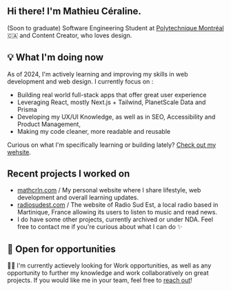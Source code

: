 Hi there! I'm Mathieu Céraline.
---

(Soon to graduate) Software Engineering Student at [Polytechnique Montréal](https://polymtl.ca) 🇨🇦  <span> </span> and Content Creator, who loves design.

## 💡 What I'm doing now
As of 2024, I'm actively learning and improving my skills in web development and web design. I currently focus on : 
- Building real world full-stack apps that offer great user experience
- Leveraging React, mostly Next.js + Tailwind, PlanetScale Data and Prisma
- Developing my UX/UI Knowledge, as well as in SEO, Accessibility and Product Management, 
- Making my code cleaner, more readable and reusable 

Curious on what I'm specifically learning or building lately? [Check out my wehsite](https://mathcrln.com).

## Recent projects I worked on
- [mathcrln.com](https://mathcrln.com) / My personal website where I share lifestyle, web development and overall learning updates.
- [radiosudest.com](https://radiosudest.com) / The website of Radio Sud Est, a local radio based in Martinique, France allowing its users to listen to music and read news.
- I do have some other projects, currently archived or under NDA. Feel free to contact me if you're curious about what I can do ✨


## 🚀 Open for opportunities
👋🏾 I'm currently actievely looking for Work opportunities, as well as any opportunity to further my knowledge and work collaboratively on great projects. If you would like me in your team, feel free to [reach out](mailto:mathieu@crln.fr)!
